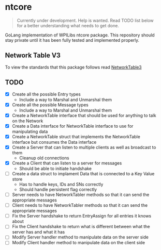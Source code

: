 # ntcore

> Currently under development. Help is wanted. Read TODO list below for a better understanding what needs to get done.

GoLang implementation of WPILibs ntcore package. This repository should stay private until it has been fully tested and implemented properly.

## Network Table V3

To view the standards that this package follows read [NetworkTable3](https://github.com/technomancers/goNTCore/blob/master/networktables3.adoc)

## TODO

- [x] Create all the possible Entry types
  - Include a way to Marshal and Unmarshal them
- [x] Create all the possible Message types
  - Include a way to Marshal and Unmarshal them
- [x] Create a NetworkTable interface that should be used for anything to talk on the Network
- [x] Create a Data interface for NetworkTable interface to use for manipulating data
- [x] Create a NetworkTable struct that implements the NetworkTable interface but consumes the Data interface
- [x] Create a Server that can listen to multiple clients as well as broadcast to them
  - Cleanup old connections
- [x] Create a Client that can listen to a server for messages
  - Should be able to initiate handshake
- [ ] Create a data struct to implament Data that is connected to a Key Value store
  - Has to handle keys, IDs and SNs correctly
  - Should handle persistent flag correctly
- [ ] Server needs to have NetworkTabler methods so that it can send the appropriate messages
- [ ] Client needs to have NetworkTabler methods so that it can send the appropriate messages
- [ ] Fix the Server handshake to return EntryAssign for all entries it knows about
- [ ] Fix the Client handshake to return what is different between what the server has and what it has
- [ ] Modify Server handler method to manipulate data on the server side
- [ ] Modify Client handler method to manipulate data on the client side
